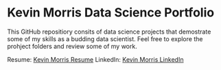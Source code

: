 # Kevin Morris Data Science Portfolio

This GitHub repositiory consits of data science projects that demostrate some of my skills as a budding data scientist. Feel free to explore the prohject folders and review some of my work. 

Resume: [Kevin Morris Resume](Documents/kevin_morris_resume.docx)
LinkedIn: [Kevin Morris LinkedIn](https://www.linkedin.com/in/kevin-m-530572120/)
